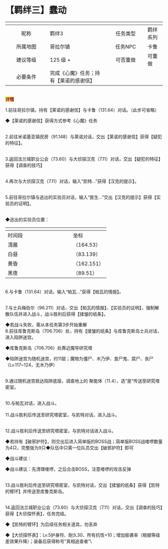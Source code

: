 # 【羁绊三】蠢动

<table data-header-hidden><thead><tr><th width="119" align="center"></th><th></th><th width="108" align="center"></th><th></th></tr></thead><tbody><tr><td align="center">昵称</td><td>羁绊3</td><td align="center">任务类型</td><td>羁绊系列</td></tr><tr><td align="center">所属地图</td><td>哥拉尔镇</td><td align="center">任务NPC</td><td>卡鲁</td></tr><tr><td align="center">建议等级</td><td>125 级 +</td><td align="center">可否重做</td><td>可重做</td></tr><tr><td align="center">必要条件</td><td>完成《心魔》任务；持有【莱诺的感谢信】</td><td align="center"></td><td></td></tr></tbody></table>

\
<mark style="color:purple;">**详情**</mark>

1.前往哥拉尔镇，持有【莱诺的感谢信】与卡鲁（131.64）对话。（此步可省略）

◆【莱诺的感谢信】获得方式参考《心魔》任务

\
2.前往米诺基亚镇民房（91.148）与莱诺对话，交出【莱诺的感谢信】获得【疑犯的特征】。

\
3.返回法兰城职业公会（73.60）与大侦探汉克（7.11）对话，交出【疑犯的特征】获得【调查的技巧】

\
4.再次与大侦探汉克（7.11）对话，输入“凯特…”获得【汉克的提示】。

\
5.前往哥拉尔镇与逃出的实验员对话，输入“医生…”交出【汉克的提示】获得【实验员的证明】。

\
◆逃出的实验员位置：

<table data-header-hidden><thead><tr><th width="193"></th><th></th></tr></thead><tbody><tr><td>时间段</td><td>坐标</td></tr><tr><td>清晨</td><td>（164.53）</td></tr><tr><td>白昼</td><td>（83.139）</td></tr><tr><td>黄昏</td><td>（162.151）</td></tr><tr><td>黑夜</td><td>（89.51）</td></tr></tbody></table>

\
6.与卡鲁（131.64）对话，输入“帕瓦…”获得【帕瓦的情报】。

\
7.与士兵梅伯尔（96.211）对话，交出【帕瓦的情报】、【实验员的证明】，强制解散队伍并进入战斗，战斗胜利后获得【揉皱的纸条】。

◆若战斗失败，需从本任务第3步开始重解\
8.前往库鲁克斯岛（706.706）处，持有【揉皱的纸条】与库鲁克斯岛士兵对话，进入陷阱迷宫。

◆库鲁克斯岛（706.706）处靠近魔导研究塔

◆陷阱迷宫为随机迷宫，约11层；魔物为僵尸、木乃伊、食尸鬼、腐尸、丧尸（Lv.117\~124，无木乃伊）

\
9.通过随机迷宫抵达陷阱底层，调查地上的 聚能体（11.4），选“是”传送至研究塔密室。

\
10.与帕瓦对话，进入战斗。\
\
11.战斗胜利后传送至研究塔密室，与凯特对话，进入战斗。

\
12.战斗胜利后传送至研究塔密室，与凯特对话进入战斗。

◆若持有【破邪护符】，则交出后进入简单版的BOSS战；简单版BOSS战喽啰数量为4只，完整版为9只◆队伍中只需一位队员交出【破邪护符】即可

◆战斗建议：

◆战斗建议：先清理喽啰，之后合击BOSS，注意喽啰的攻击反弹

\
13.战斗胜利后传送至研究塔密室，与凯特对话，交出【揉皱的纸条】获得【凯特的臂环】并传送至库鲁克斯岛。

\
14.返回法兰城职业公会（73.60）与大侦探汉克（7.11）对话，交出【调查的技巧】获得【大侦探怀表】，任务完结。

◆【凯特的臂环】为后续任务相关道具，勿丢弃

◆【大侦探怀表】：Lv.5护身符、耐久30、所有抗性+10；增加偷袭率（根据等级差效果升降）；装备后获得称号“真相追查者”\
